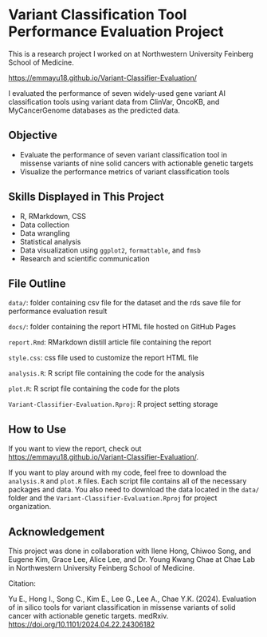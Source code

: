 # Variant Classification Tool Performance Evaluation Project
This is a research project I worked on at Northwestern University Feinberg School of Medicine. </p>
https://emmayu18.github.io/Variant-Classifier-Evaluation/ </p>
I evaluated the performance of seven widely-used gene variant AI classification tools using variant data from ClinVar, OncoKB, and MyCancerGenome databases as the predicted data. </p>

## Objective
* Evaluate the performance of seven variant classification tool in missense variants of nine solid cancers with actionable genetic targets
* Visualize the performance metrics of variant classification tools

## Skills Displayed in This Project
* R, RMarkdown, CSS
* Data collection
* Data wrangling
* Statistical analysis
* Data visualization using `ggplot2`, `formattable`, and `fmsb`
* Research and scientific communication 

## File Outline
`data/`: folder containing csv file for the dataset and the rds save file for performance evaluation result </p>
`docs/`: folder containing the report HTML file hosted on GitHub Pages </p>
`report.Rmd`: RMarkdown distill article file containing the report </p>
`style.css`: css file used to customize the report HTML file </p>
`analysis.R`: R script file containing the code for the analysis </p>
`plot.R`: R script file containing the code for the plots </p>
`Variant-Classifier-Evaluation.Rproj`: R project setting storage </p>


## How to Use
If you want to view the report, check out https://emmayu18.github.io/Variant-Classifier-Evaluation/. </p>
If you want to play around with my code, feel free to download the `analysis.R` and `plot.R` files. Each script file contains all of the necessary packages and data. You also need to download the data located in the `data/` folder and the `Variant-Classifier-Evaluation.Rproj` for project organization. 

## Acknowledgement
This project was done in collaboration with Ilene Hong, Chiwoo Song, and Eugene Kim, Grace Lee, Alice Lee, and Dr. Young Kwang Chae at Chae Lab in Northwestern University Feinberg School of Medicine. </p>
Citation: </p>
Yu E., Hong I., Song C., Kim E., Lee G., Lee A., Chae Y.K. (2024). Evaluation of in silico tools for variant classification in missense variants of solid cancer with actionable genetic targets. medRxiv. https://doi.org/10.1101/2024.04.22.24306182
